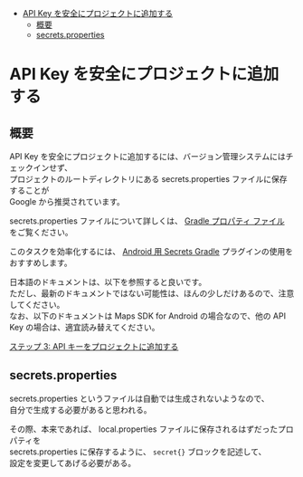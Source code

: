 - [API Key を安全にプロジェクトに追加する](#api-key-を安全にプロジェクトに追加する)
  - [概要](#概要)
  - [secrets.properties](#secretsproperties)


# API Key を安全にプロジェクトに追加する

## 概要

API Key を安全にプロジェクトに追加するには、バージョン管理システムにはチェックインせず、  
プロジェクトのルートディレクトリにある secrets.properties ファイルに保存することが  
Google から推奨されています。

secrets.properties ファイルについて詳しくは、 [Gradle プロパティ ファイル](https://developer.android.com/studio/build?hl=ja#properties-files) をご覧ください。

このタスクを効率化するには、 [Android 用 Secrets Gradle](https://github.com/google/secrets-gradle-plugin) プラグインの使用をおすすめします。

日本語のドキュメントは、以下を参照すると良いです。  
ただし、最新のドキュメントではない可能性は、ほんの少しだけあるので、注意してください。  
なお、以下のドキュメントは Maps SDK for Android の場合なので、他の API Key の場合は、適宜読み替えてください。

[ステップ 3: API キーをプロジェクトに追加する](https://developers.google.com/maps/documentation/android-sdk/config?hl=ja#step_3_add_your_api_key_to_the_project)


## secrets.properties

secrets.properties というファイルは自動では生成されないようなので、  
自分で生成する必要があると思われる。

その際、本来であれば、 local.properties ファイルに保存されるはずだったプロパティを  
secrets.properties に保存するように、 `secret{}` ブロックを記述して、  
設定を変更してあげる必要がある。


